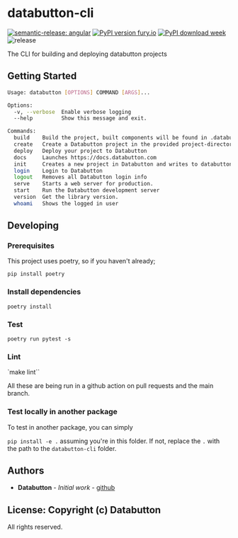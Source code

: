 # databutton-cli
[![semantic-release: angular](https://img.shields.io/badge/semantic--release-angular-e10079?logo=semantic-release)](https://github.com/semantic-release/semantic-release)
[![PyPI version fury.io](https://badge.fury.io/py/databutton.svg)](https://pypi.python.org/pypi/databutton/)
[![PyPI download week](https://img.shields.io/pypi/dw/databutton.svg)](https://pypi.python.org/pypi/databutton/)
![release](https://github.com/databutton/databutton-cli/actions/workflows/release.yaml/badge.svg)



The CLI for building and deploying databutton projects

## Getting Started

```bash
Usage: databutton [OPTIONS] COMMAND [ARGS]...

Options:
  -v, --verbose  Enable verbose logging
  --help         Show this message and exit.

Commands:
  build    Build the project, built components will be found in .databutton
  create   Create a Databutton project in the provided project-directory
  deploy   Deploy your project to Databutton
  docs     Launches https://docs.databutton.com
  init     Creates a new project in Databutton and writes to databutton.json
  login    Login to Databutton
  logout   Removes all Databutton login info
  serve    Starts a web server for production.
  start    Run the Databutton development server
  version  Get the library version.
  whoami   Shows the logged in user
```

## Developing

### Prerequisites
This project uses poetry, so if you haven't already;

`pip install poetry`

### Install dependencies

`poetry install`

### Test

`poetry run pytest -s`

### Lint
`make lint``

All these are being run in a github action on pull requests and the main branch.

### Test locally in another package

To test in another package, you can simply

`pip install -e .` assuming you're in this folder. If not, replace the `.` with the path to the `databutton-cli` folder.

## Authors

* **Databutton** - *Initial work* - [github](https://github.com/databutton)

## License: Copyright (c) Databutton

All rights reserved.


